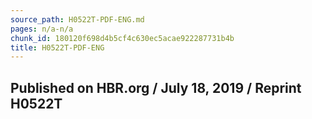 ```yaml
---
source_path: H0522T-PDF-ENG.md
pages: n/a-n/a
chunk_id: 180120f698d4b5cf4c630ec5acae922287731b4b
title: H0522T-PDF-ENG
---
```

## Published on HBR.org / July 18, 2019 / Reprint H0522T
